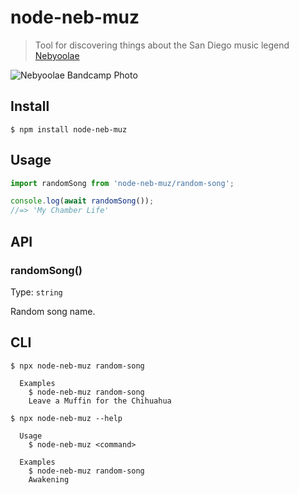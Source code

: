 # node-neb-muz

> Tool for discovering things about the San Diego music legend [Nebyoolae](https://nebyoolae.bandcamp.com)

![Nebyoolae Bandcamp Photo](https://f4.bcbits.com/img/0035896241_100.png)

## Install

```
$ npm install node-neb-muz
```

## Usage

```js
import randomSong from 'node-neb-muz/random-song';

console.log(await randomSong());
//=> 'My Chamber Life'
```

## API

### randomSong()

Type: `string`

Random song name.

## CLI

```
$ npx node-neb-muz random-song

  Examples
    $ node-neb-muz random-song
    Leave a Muffin for the Chihuahua
```

```
$ npx node-neb-muz --help

  Usage
    $ node-neb-muz <command>

  Examples
    $ node-neb-muz random-song
    Awakening
```
